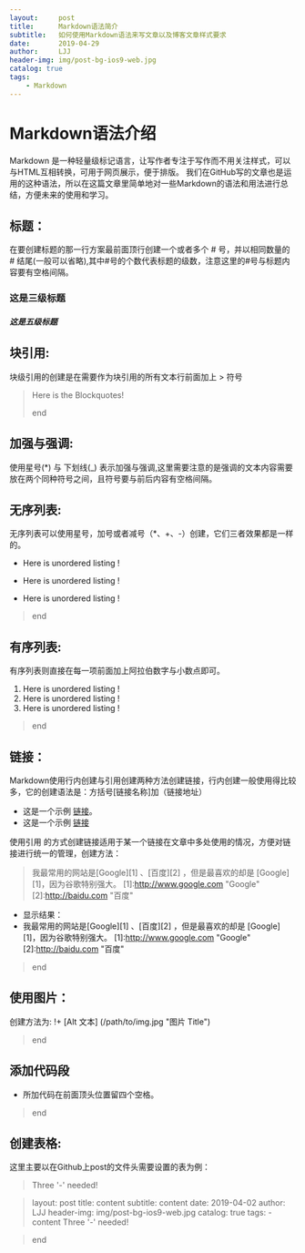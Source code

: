 ```yaml
---
layout:     post
title:      Markdown语法简介
subtitle:   如何使用Markdown语法来写文章以及博客文章样式要求
date:       2019-04-29
author:     LJJ
header-img: img/post-bg-ios9-web.jpg
catalog: true
tags:
    - Markdown
---
```


# Markdown语法介绍 

Markdown 是一种轻量级标记语言，让写作者专注于写作而不用关注样式，可以与HTML互相转换，可用于网页展示，便于排版。
我们在GitHub写的文章也是运用的这种语法，所以在这篇文章里简单地对一些Markdown的语法和用法进行总结，方便未来的使用和学习。

## 标题：
在要创建标题的那一行方案最前面顶行创建一个或者多个 # 号，并以相同数量的 # 结尾(一般可以省略),其中#号的个数代表标题的级数，注意这里的#号与标题内容要有空格间隔。
### 这是三级标题 
##### 这是五级标题 


## 块引用:
块级引用的创建是在需要作为块引用的所有文本行前面加上 > 符号
>Here is the Blockquotes!
>
>end

## 加强与强调:
使用星号(*) 与 下划线(_) 表示加强与强调,这里需要注意的是强调的文本内容需要放在两个同种符号之间，且符号要与前后内容有空格间隔。


## 无序列表:
无序列表可以使用星号，加号或者减号（*、+、-）创建，它们三者效果都是一样的。
- Here is unordered listing !
+ Here is unordered listing !
* Here is unordered listing !
>end
## 有序列表:
有序列表则直接在每一项前面加上阿拉伯数字与小数点即可。
1. Here is unordered listing !
2. Here is unordered listing !
3. Here is unordered listing !
>end
## 链接：
Markdown使用行内创建与引用创建两种方法创建链接，行内创建一般使用得比较多，它的创建语法是：方括号[链接名称]加（链接地址）
- 这是一个示例 [链接](http://baidu.com)。
- 这是一个示例 [链接](http://google.com)

使用引用 的方式创建链接适用于某一个链接在文章中多处使用的情况，方便对链接进行统一的管理，创建方法：

>我最常用的网站是[Google][1] 、[百度][2] ，但是最喜欢的却是 [Google][1]，因为谷歌特别强大。
[1]:http://www.google.com "Google"
[2]:http://baidu.com "百度"
>
- 显示结果：
- 我最常用的网站是[Google][1] 、[百度][2] ，但是最喜欢的却是 [Google][1]，因为谷歌特别强大。
[1]:http://www.google.com "Google"
[2]:http://baidu.com "百度"
>end

## 使用图片：
创建方法为: !+ [Alt 文本] (/path/to/img.jpg "图片 Title")
>end

## 添加代码段
- 所加代码在前面顶头位置留四个空格。
>end

## 创建表格:
这里主要以在Github上post的文件头需要设置的表为例：

>Three '-' needed!

>layout:     post
title:      content
subtitle:   content
date:       2019-04-02
author:     LJJ
header-img: img/post-bg-ios9-web.jpg
catalog: true
tags:
    - content
>Three '-' needed!

>end

